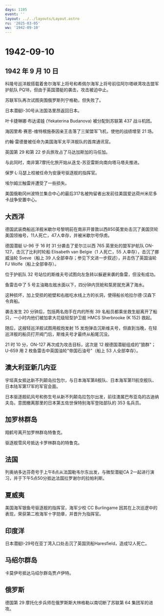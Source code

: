```yaml
---
days: 1105
event: ''
layout: ../../layouts/Layout.astro
ru: '2025-03-05'
ww: '1942-09-10'
---
```


# 1942-09-10

## 1942 年 9 月 10 日

科隆号巡洋舰搭载着舍尔海军上将号和希佩尔海军上将号前往阿尔塔峡湾攻击盟军护航队
PQ18，但由于英国潜艇的袭击，攻击被迫中止。

苏联军队再次试图突围俄罗斯列宁格勒，但失败了。

日本潜艇I-30号从法国洛里昂返回日本。

叶卡捷琳娜·布达诺娃 (Yekaterina Budanova) 被分配到苏联第 437 战斗机团。

海因里希·赛恩-维特根施泰因亲王击落了三架盟军飞机，使他的战绩增至 21 场。

约翰·雷德曼被任命为美国海军太平洋舰队的首席通讯官。

英国第 29 和第 22 步兵旅攻占了马达加斯加的马任加。

与此同时，南非第7摩托化旅开始从迭戈-苏亚雷斯向南向塔马塔夫推进。

保罗·L·马瑟上校被任命为安康号驱逐舰的指挥官。

埃尔姆兰触雷并遭受了一些损失。

美国俄勒冈州波特兰集合中心的最后317名被拘留者出发前往美国爱达荷州米尼多卡战争安置中心。

## 大西洋

德国武装商船巡洋舰米歇尔号黎明前在南非开普敦以西850英里处击沉了美国货轮美国领袖号，11人死亡，47人幸存，并被米歇尔号俘虏。

德国潜艇 U-96 于 16 时 31 分袭击了爱尔兰以西 765 英里处的盟军护航队
ON-127，击沉了比利时轮船 Elisabeth van Belgie（1 人死亡，55
人幸存），击沉了挪威油轮 Sveve（船上 39
人全部幸存；参见下文进一步叙述），并击伤了英国油轮 FJ
Wolfe（船上全部幸存）。

位于护航队 32 号站位的斯维夫号试图向左急转以躲避来袭的鱼雷，但没有成功。

鱼雷击中了 5 号主油箱左舷水面以下，四分钟内货舱和泵房就充满了海水。

这种损坏，加上受损的舱壁和右舷吃水线上方的长洞，使得船长哈拉尔德·汉森下令弃船。

袭击发生 20 分钟后，包括两名炮手在内的所有 39
名船员都乘坐救生艇离开了船只，一小时内他们被加拿大花级轻型护卫舰 HMCS
Sherbrooke (K 152) 救起。

随后，这艘轻巡洋舰试图用舰炮发射 15
发炮弹击沉斯维夫号，但直到当晚，在轻巡洋舰的船员打开阀门后，斯维夫号才最终从船尾沉没。

21 时 10 分，ON-127 再次成为攻击目标，这次是 12
艘德国潜艇组成的"狼群"；U-659 用 2 枚鱼雷击中英国油轮"帝国石油号"（船上
53 人全部幸存）。

## 澳大利亚新几内亚

宇垣真女抵达新不列颠岛拉包尔，与日本海军第8舰队、日本海军第11航空舰队、日本陆军第17军的军官会面。

日本驱逐舰矶风号和弥生号从新不列颠岛拉包尔出发，前往澳属巴布亚岛的古迪纳夫岛，意图撤离那里的日本第五佐世保特别海军登陆部队的
353 名兵员。

## 加罗林群岛

翔鹤号离开加罗林群岛特鲁克。

驱逐舰雪风号抵达卡罗林群岛的特鲁克。

## 法国

列奥纳多达芬奇号于上午8点从法国勒韦尔东出发，与微型潜艇CA
2一起进行演习，并于下午5点50分抵达法国拉罗谢尔的拉帕利斯。

## 夏威夷

美国海军银鱼号驱逐舰的指挥官，海军少校 CC Burlingame
因其在上次巡逻中的表现，荣获第二枚海军十字勋章，并晋升为指挥官。

## 印度洋

日本潜艇I-29号在亚丁湾入口处击沉了英国货船Haresfield，造成12人死亡。

## 马绍尔群岛

卡莫伊号抵达马绍尔群岛贾卢伊特。

## 俄罗斯

德国第 29 摩托化步兵师在俄罗斯斯大林格勒以南切断了苏联第 64
集团军的进攻。